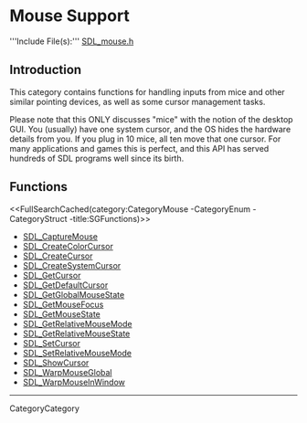 
# Mouse Support

'''Include File(s):'''  [SDL_mouse.h](http://hg.libsdl.org/SDL/file/default/include/SDL_mouse.h)

<!-- <span color="green">Alternate Include File:  [SDL_input.h](http://hg.libsdl.org/SDL/file/default/include/SDL_input.h)</span> -->


## Introduction

This category contains functions for handling inputs from mice and other similar pointing devices, as well as some cursor management tasks.

Please note that this ONLY discusses "mice" with the notion of the desktop GUI. You (usually) have one system cursor, and the OS hides the hardware details from you. If you plug in 10 mice, all ten move that one cursor. For many applications and games this is perfect, and this API has served hundreds of SDL programs well since its birth.

<!-- #It's not the whole picture, though. If you want more lowlevel control, SDL offers a different API that gives you visibility into each input device, multi-touch interfaces, etc.  -->

<!-- #The other API is in [SDL_input.h](http://hg.libsdl.org/SDL/file/100f7ab48946/include/SDL_input.h).  See [Input Device Support](CategoryInput) for more.   -->

<!-- #Those two APIs are incompatible, and you usually should not use both at the same time. But for legacy purposes, this API refers to a "mouse" when it actually means the system pointer and not a physical mouse. -->


<!-- #Remove this line and the ## below to use this markup if it becomes relevant to this category -->
<!-- #== Enumerations == -->
<!-- #<<FullSearchCached(category:CategoryEnum CategoryMouse -title:SGEnumerations)>> -->

<!-- #== Structures == -->
<!-- #<<FullSearchCached(category:CategoryStruct CategoryMouse -title:SGStructures)>> -->

## Functions
<<FullSearchCached(category:CategoryMouse -CategoryEnum -CategoryStruct -title:SGFunctions)>>

<!-- BEGIN CATEGORY LIST -->
- [SDL_CaptureMouse](SDL_CaptureMouse)
- [SDL_CreateColorCursor](SDL_CreateColorCursor)
- [SDL_CreateCursor](SDL_CreateCursor)
- [SDL_CreateSystemCursor](SDL_CreateSystemCursor)
- [SDL_GetCursor](SDL_GetCursor)
- [SDL_GetDefaultCursor](SDL_GetDefaultCursor)
- [SDL_GetGlobalMouseState](SDL_GetGlobalMouseState)
- [SDL_GetMouseFocus](SDL_GetMouseFocus)
- [SDL_GetMouseState](SDL_GetMouseState)
- [SDL_GetRelativeMouseMode](SDL_GetRelativeMouseMode)
- [SDL_GetRelativeMouseState](SDL_GetRelativeMouseState)
- [SDL_SetCursor](SDL_SetCursor)
- [SDL_SetRelativeMouseMode](SDL_SetRelativeMouseMode)
- [SDL_ShowCursor](SDL_ShowCursor)
- [SDL_WarpMouseGlobal](SDL_WarpMouseGlobal)
- [SDL_WarpMouseInWindow](SDL_WarpMouseInWindow)
<!-- END CATEGORY LIST -->
----
CategoryCategory
